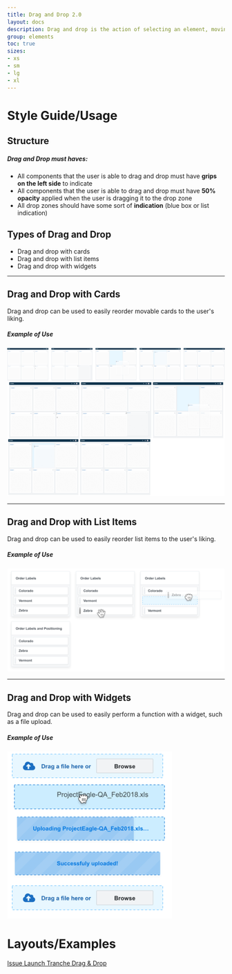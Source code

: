 ```yaml
---
title: Drag and Drop 2.0
layout: docs
description: Drag and drop is the action of selecting an element, moving it, and then placing it into the defined area.
group: elements
toc: true
sizes:
- xs
- sm
- lg
- xl
---
```


# Style Guide/Usage

## Structure

##### Drag and Drop must haves:

 * All components that the user is able to drag and drop must have **grips on the left side** to indicate 
 * All components that the user is able to drag and drop must have **50% opacity** applied when the user is dragging it to the drop zone
 * All drop zones should have some sort of **indication** (blue box or list indication)
 
## Types of Drag and Drop

 * Drag and drop with cards
 * Drag and drop with list items
 * Drag and drop with widgets

 <hr>

## Drag and Drop with Cards
Drag and drop can be used to easily reorder movable cards to the user's liking. 

##### Example of Use

![Drag and Drop Cards](\assets\img\drag-and-drop\cards-draganddrop.PNG "Drag and Drop Cards")
![Drag and Drop Confluence Eample](\assets\img\drag-and-drop\drag-and-drop-confluence-example.PNG "Drag and Drop Confluence Example")



<!-- ![Drag and Drop Card 1](\assets\img\drag-and-drop\drag-and-drop-card-1.PNG "Drag and Drop Card 1")
![Drag and Drop Card 2](\assets\img\drag-and-drop\drag-and-drop-card-2.PNG "Drag and Drop Card 2")
![Drag and Drop Card 3](\assets\img\drag-and-drop\drag-and-drop-card-3.PNG "Drag and Drop Card 3")
![Drag and Drop Card 4](\assets\img\drag-and-drop\drag-and-drop-card-4.PNG "Drag and Drop Card 4")
![Drag and Drop Card 5](\assets\img\drag-and-drop\drag-and-drop-card-5.PNG "Drag and Drop Card 5") -->

<hr>

## Drag and Drop with List Items
Drag and drop can be used to easily reorder list items to the user's liking. 

##### Example of Use

![Drag and Drop List Item Example](\assets\img\drag-and-drop\drag-and-drop-list-items-example.PNG "Drag and Drop List Item Example")

<hr>

## Drag and Drop with Widgets
Drag and drop can be used to easily perform a function with a widget, such as a file upload. 

##### Example of Use

![Drag and Drop Widgets Example](\assets\img\drag-and-drop\drag-and-drop-widgets-example.PNG "Drag and Drop Widgets Example")

# Layouts/Examples



<a href="https://pages.code.ipreo.com/adam-jarvis/issuelaunch/dist/reorder.html" target="_blank">Issue Launch Tranche Drag & Drop</a>